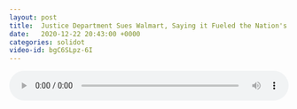 ```yaml
---
layout: post
title:  Justice Department Sues Walmart, Saying it Fueled the Nation's Opioid Crisis
date:   2020-12-22 20:43:00 +0000
categories: solidot
video-id: bgC6SLpz-6I
---
```


<audio src="/assets/a01488ea5c056c1e6569da8e986bebab.mp3" style="width: 100%;" controls></audio>

